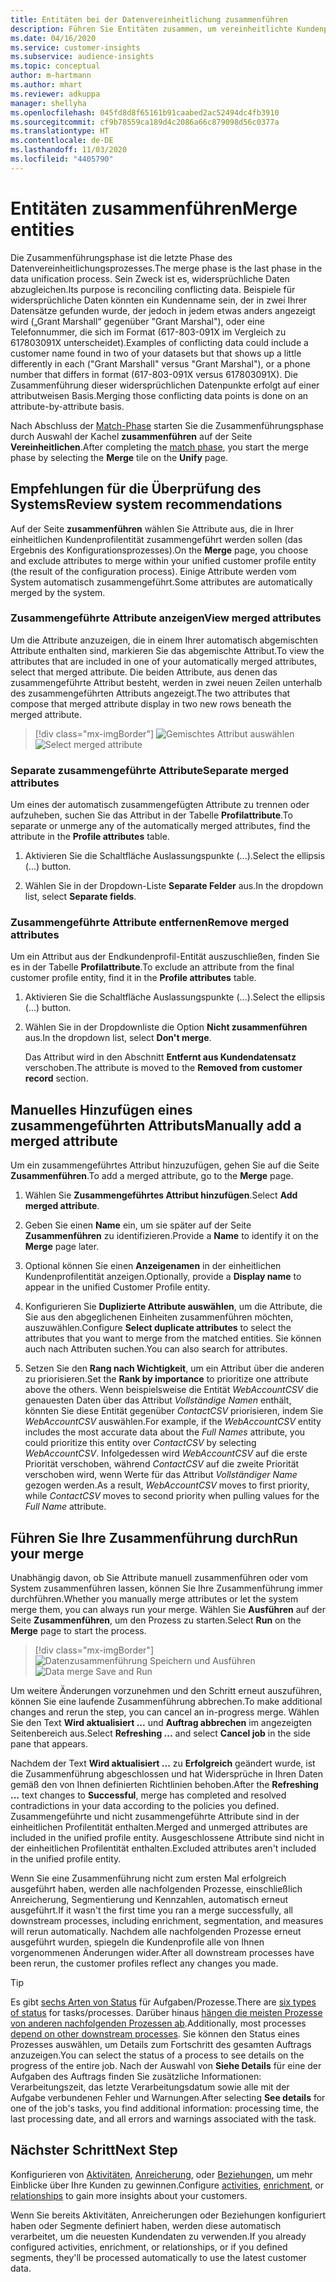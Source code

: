 ```yaml
---
title: Entitäten bei der Datenvereinheitlichung zusammenführen
description: Führen Sie Entitäten zusammen, um vereinheitlichte Kundenprofile zu erstellen.
ms.date: 04/16/2020
ms.service: customer-insights
ms.subservice: audience-insights
ms.topic: conceptual
author: m-hartmann
ms.author: mhart
ms.reviewer: adkuppa
manager: shellyha
ms.openlocfilehash: 045fd8d8f65161b91caabed2ac52494dc4fb3910
ms.sourcegitcommit: cf9b78559ca189d4c2086a66c879098d56c0377a
ms.translationtype: HT
ms.contentlocale: de-DE
ms.lasthandoff: 11/03/2020
ms.locfileid: "4405790"
---
```

# <a name="merge-entities"></a><span data-ttu-id="b614a-103">Entitäten zusammenführen</span><span class="sxs-lookup"><span data-stu-id="b614a-103">Merge entities</span></span>

<span data-ttu-id="b614a-104">Die Zusammenführungsphase ist die letzte Phase des Datenvereinheitlichungsprozesses.</span><span class="sxs-lookup"><span data-stu-id="b614a-104">The merge phase is the last phase in the data unification process.</span></span> <span data-ttu-id="b614a-105">Sein Zweck ist es, widersprüchliche Daten abzugleichen.</span><span class="sxs-lookup"><span data-stu-id="b614a-105">Its purpose is reconciling conflicting data.</span></span> <span data-ttu-id="b614a-106">Beispiele für widersprüchliche Daten könnten ein Kundenname sein, der in zwei Ihrer Datensätze gefunden wurde, der jedoch in jedem etwas anders angezeigt wird („Grant Marshall“ gegenüber "Grant Marshal"), oder eine Telefonnummer, die sich im Format (617-803-091X im Vergleich zu 617803091X unterscheidet).</span><span class="sxs-lookup"><span data-stu-id="b614a-106">Examples of conflicting data could include a customer name found in two of your datasets but that shows up a little differently in each ("Grant Marshall" versus "Grant Marshal"), or a phone number that differs in format (617-803-091X versus 617803091X).</span></span> <span data-ttu-id="b614a-107">Die Zusammenführung dieser widersprüchlichen Datenpunkte erfolgt auf einer attributweisen Basis.</span><span class="sxs-lookup"><span data-stu-id="b614a-107">Merging those conflicting data points is done on an attribute-by-attribute basis.</span></span>

<span data-ttu-id="b614a-108">Nach Abschluss der [Match-Phase](match-entities.md) starten Sie die Zusammenführungsphase durch Auswahl der Kachel **zusammenführen** auf der Seite **Vereinheitlichen**.</span><span class="sxs-lookup"><span data-stu-id="b614a-108">After completing the [match phase](match-entities.md), you start the merge phase by selecting the **Merge** tile on the **Unify** page.</span></span>

## <a name="review-system-recommendations"></a><span data-ttu-id="b614a-109">Empfehlungen für die Überprüfung des Systems</span><span class="sxs-lookup"><span data-stu-id="b614a-109">Review system recommendations</span></span>

<span data-ttu-id="b614a-110">Auf der Seite **zusammenführen** wählen Sie Attribute aus, die in Ihrer einheitlichen Kundenprofilentität zusammengeführt werden sollen (das Ergebnis des Konfigurationsprozesses).</span><span class="sxs-lookup"><span data-stu-id="b614a-110">On the **Merge** page, you choose and exclude attributes to merge within your unified customer profile entity (the result of the configuration process).</span></span> <span data-ttu-id="b614a-111">Einige Attribute werden vom System automatisch zusammengeführt.</span><span class="sxs-lookup"><span data-stu-id="b614a-111">Some attributes are automatically merged by the system.</span></span>

### <a name="view-merged-attributes"></a><span data-ttu-id="b614a-112">Zusammengeführte Attribute anzeigen</span><span class="sxs-lookup"><span data-stu-id="b614a-112">View merged attributes</span></span>

<span data-ttu-id="b614a-113">Um die Attribute anzuzeigen, die in einem Ihrer automatisch abgemischten Attribute enthalten sind, markieren Sie das abgemischte Attribut.</span><span class="sxs-lookup"><span data-stu-id="b614a-113">To view the attributes that are included in one of your automatically merged attributes, select that merged attribute.</span></span> <span data-ttu-id="b614a-114">Die beiden Attribute, aus denen das zusammengeführte Attribut besteht, werden in zwei neuen Zeilen unterhalb des zusammengeführten Attributs angezeigt.</span><span class="sxs-lookup"><span data-stu-id="b614a-114">The two attributes that compose that merged attribute display in two new rows beneath the merged attribute.</span></span>

> [!div class="mx-imgBorder"]
> <span data-ttu-id="b614a-115">![Gemischtes Attribut auswählen](media/configure-data-merge-profile-attributes.png "Zusammengeführtes Attribut auswählen")</span><span class="sxs-lookup"><span data-stu-id="b614a-115">![Select merged attribute](media/configure-data-merge-profile-attributes.png "Select merged attribute")</span></span>

### <a name="separate-merged-attributes"></a><span data-ttu-id="b614a-116">Separate zusammengeführte Attribute</span><span class="sxs-lookup"><span data-stu-id="b614a-116">Separate merged attributes</span></span>

<span data-ttu-id="b614a-117">Um eines der automatisch zusammengefügten Attribute zu trennen oder aufzuheben, suchen Sie das Attribut in der Tabelle **Profilattribute**.</span><span class="sxs-lookup"><span data-stu-id="b614a-117">To separate or unmerge any of the automatically merged attributes, find the attribute in the **Profile attributes** table.</span></span>

1. <span data-ttu-id="b614a-118">Aktivieren Sie die Schaltfläche Auslassungspunkte (...).</span><span class="sxs-lookup"><span data-stu-id="b614a-118">Select the ellipsis (...) button.</span></span>
  
2. <span data-ttu-id="b614a-119">Wählen Sie in der Dropdown-Liste **Separate Felder** aus.</span><span class="sxs-lookup"><span data-stu-id="b614a-119">In the dropdown list, select **Separate fields**.</span></span>

### <a name="remove-merged-attributes"></a><span data-ttu-id="b614a-120">Zusammengeführte Attribute entfernen</span><span class="sxs-lookup"><span data-stu-id="b614a-120">Remove merged attributes</span></span>

<span data-ttu-id="b614a-121">Um ein Attribut aus der Endkundenprofil-Entität auszuschließen, finden Sie es in der Tabelle **Profilattribute**.</span><span class="sxs-lookup"><span data-stu-id="b614a-121">To exclude an attribute from the final customer profile entity, find it in the **Profile attributes** table.</span></span>

1. <span data-ttu-id="b614a-122">Aktivieren Sie die Schaltfläche Auslassungspunkte (...).</span><span class="sxs-lookup"><span data-stu-id="b614a-122">Select the ellipsis (...) button.</span></span>
  
2. <span data-ttu-id="b614a-123">Wählen Sie in der Dropdownliste die Option **Nicht zusammenführen** aus.</span><span class="sxs-lookup"><span data-stu-id="b614a-123">In the dropdown list, select **Don't merge**.</span></span>

   <span data-ttu-id="b614a-124">Das Attribut wird in den Abschnitt **Entfernt aus Kundendatensatz** verschoben.</span><span class="sxs-lookup"><span data-stu-id="b614a-124">The attribute is moved to the **Removed from customer record** section.</span></span>

## <a name="manually-add-a-merged-attribute"></a><span data-ttu-id="b614a-125">Manuelles Hinzufügen eines zusammengeführten Attributs</span><span class="sxs-lookup"><span data-stu-id="b614a-125">Manually add a merged attribute</span></span>

<span data-ttu-id="b614a-126">Um ein zusammengeführtes Attribut hinzuzufügen, gehen Sie auf die Seite **Zusammenführen**.</span><span class="sxs-lookup"><span data-stu-id="b614a-126">To add a merged attribute, go to the **Merge** page.</span></span>

1. <span data-ttu-id="b614a-127">Wählen Sie **Zusammengeführtes Attribut hinzufügen**.</span><span class="sxs-lookup"><span data-stu-id="b614a-127">Select **Add merged attribute**.</span></span>

2. <span data-ttu-id="b614a-128">Geben Sie einen **Name** ein, um sie später auf der Seite **Zusammenführen** zu identifizieren.</span><span class="sxs-lookup"><span data-stu-id="b614a-128">Provide a **Name** to identify it on the **Merge** page later.</span></span>

3. <span data-ttu-id="b614a-129">Optional können Sie einen **Anzeigenamen** in der einheitlichen Kundenprofilentität anzeigen.</span><span class="sxs-lookup"><span data-stu-id="b614a-129">Optionally, provide a **Display name** to appear in the unified Customer Profile entity.</span></span>

4. <span data-ttu-id="b614a-130">Konfigurieren Sie **Duplizierte Attribute auswählen**, um die Attribute, die Sie aus den abgeglichenen Einheiten zusammenführen möchten, auszuwählen.</span><span class="sxs-lookup"><span data-stu-id="b614a-130">Configure **Select duplicate attributes** to select the attributes that you want to merge from the matched entities.</span></span> <span data-ttu-id="b614a-131">Sie können auch nach Attributen suchen.</span><span class="sxs-lookup"><span data-stu-id="b614a-131">You can also search for attributes.</span></span>

5. <span data-ttu-id="b614a-132">Setzen Sie den **Rang nach Wichtigkeit**, um ein Attribut über die anderen zu priorisieren.</span><span class="sxs-lookup"><span data-stu-id="b614a-132">Set the **Rank by importance** to prioritize one attribute above the others.</span></span> <span data-ttu-id="b614a-133">Wenn beispielsweise die Entität *WebAccountCSV* die genauesten Daten über das Attribut *Vollständige Namen* enthält, könnten Sie diese Entität gegenüber *ContactCSV* priorisieren, indem Sie *WebAccountCSV* auswählen.</span><span class="sxs-lookup"><span data-stu-id="b614a-133">For example, if the *WebAccountCSV* entity includes the most accurate data about the *Full Names* attribute, you could prioritize this entity over *ContactCSV* by selecting *WebAccountCSV*.</span></span> <span data-ttu-id="b614a-134">Infolgedessen wird *WebAccountCSV* auf die erste Priorität verschoben, während *ContactCSV* auf die zweite Priorität verschoben wird, wenn Werte für das Attribut *Vollständiger Name* gezogen werden.</span><span class="sxs-lookup"><span data-stu-id="b614a-134">As a result, *WebAccountCSV* moves to first priority, while *ContactCSV* moves to second priority when pulling values for the *Full Name* attribute.</span></span>

## <a name="run-your-merge"></a><span data-ttu-id="b614a-135">Führen Sie Ihre Zusammenführung durch</span><span class="sxs-lookup"><span data-stu-id="b614a-135">Run your merge</span></span>

<span data-ttu-id="b614a-136">Unabhängig davon, ob Sie Attribute manuell zusammenführen oder vom System zusammenführen lassen, können Sie Ihre Zusammenführung immer durchführen.</span><span class="sxs-lookup"><span data-stu-id="b614a-136">Whether you manually merge attributes or let the system merge them, you can always run your merge.</span></span> <span data-ttu-id="b614a-137">Wählen Sie **Ausführen** auf der Seite **Zusammenführen**, um den Prozess zu starten.</span><span class="sxs-lookup"><span data-stu-id="b614a-137">Select **Run** on the **Merge** page to start the process.</span></span>

> [!div class="mx-imgBorder"]
> <span data-ttu-id="b614a-138">![Datenzusammenführung Speichern und Ausführen](media/configure-data-merge-save-run.png "Datenzusammenführung Speichern und Ausführen")</span><span class="sxs-lookup"><span data-stu-id="b614a-138">![Data merge Save and Run](media/configure-data-merge-save-run.png "Data merge Save and Run")</span></span>

<span data-ttu-id="b614a-139">Um weitere Änderungen vorzunehmen und den Schritt erneut auszuführen, können Sie eine laufende Zusammenführung abbrechen.</span><span class="sxs-lookup"><span data-stu-id="b614a-139">To make additional changes and rerun the step, you can cancel an in-progress merge.</span></span> <span data-ttu-id="b614a-140">Wählen Sie den Text **Wird aktualisiert ...** und **Auftrag abbrechen** im angezeigten Seitenbereich aus.</span><span class="sxs-lookup"><span data-stu-id="b614a-140">Select **Refreshing ...** and select **Cancel job**  in the side pane that appears.</span></span>

<span data-ttu-id="b614a-141">Nachdem der Text **Wird aktualisiert ...** zu **Erfolgreich** geändert wurde, ist die Zusammenführung abgeschlossen und hat Widersprüche in Ihren Daten gemäß den von Ihnen definierten Richtlinien behoben.</span><span class="sxs-lookup"><span data-stu-id="b614a-141">After the **Refreshing ...** text changes to **Successful**, merge has completed and resolved contradictions in your data according to the policies you defined.</span></span> <span data-ttu-id="b614a-142">Zusammengeführte und nicht zusammengeführte Attribute sind in der einheitlichen Profilentität enthalten.</span><span class="sxs-lookup"><span data-stu-id="b614a-142">Merged and unmerged attributes are included in the unified profile entity.</span></span> <span data-ttu-id="b614a-143">Ausgeschlossene Attribute sind nicht in der einheitlichen Profilentität enthalten.</span><span class="sxs-lookup"><span data-stu-id="b614a-143">Excluded attributes aren't included in the unified profile entity.</span></span>

<span data-ttu-id="b614a-144">Wenn Sie eine Zusammenführung nicht zum ersten Mal erfolgreich ausgeführt haben, werden alle nachfolgenden Prozesse, einschließlich Anreicherung, Segmentierung und Kennzahlen, automatisch erneut ausgeführt.</span><span class="sxs-lookup"><span data-stu-id="b614a-144">If it wasn't the first time you ran a merge successfully, all downstream processes, including enrichment, segmentation, and measures will rerun automatically.</span></span> <span data-ttu-id="b614a-145">Nachdem alle nachfolgenden Prozesse erneut ausgeführt wurden, spiegeln die Kundenprofile alle von Ihnen vorgenommenen Änderungen wider.</span><span class="sxs-lookup"><span data-stu-id="b614a-145">After all downstream processes have been rerun, the customer profiles reflect any changes you made.</span></span>

> [!TIP]
> <span data-ttu-id="b614a-146">Es gibt [sechs Arten von Status](system.md#status-types) für Aufgaben/Prozesse.</span><span class="sxs-lookup"><span data-stu-id="b614a-146">There are [six types of status](system.md#status-types) for tasks/processes.</span></span> <span data-ttu-id="b614a-147">Darüber hinaus [hängen die meisten Prozesse von anderen nachfolgenden Prozessen ab](system.md#refresh-policies).</span><span class="sxs-lookup"><span data-stu-id="b614a-147">Additionally, most processes [depend on other downstream processes](system.md#refresh-policies).</span></span> <span data-ttu-id="b614a-148">Sie können den Status eines Prozesses auswählen, um Details zum Fortschritt des gesamten Auftrags anzuzeigen.</span><span class="sxs-lookup"><span data-stu-id="b614a-148">You can select the status of a process to see details on the progress of the entire job.</span></span> <span data-ttu-id="b614a-149">Nach der Auswahl von **Siehe Details** für eine der Aufgaben des Auftrags finden Sie zusätzliche Informationen: Verarbeitungszeit, das letzte Verarbeitungsdatum sowie alle mit der Aufgabe verbundenen Fehler und Warnungen.</span><span class="sxs-lookup"><span data-stu-id="b614a-149">After selecting **See details** for one of the job's tasks, you find additional information: processing time, the last processing date, and all errors and warnings associated with the task.</span></span>

## <a name="next-step"></a><span data-ttu-id="b614a-150">Nächster Schritt</span><span class="sxs-lookup"><span data-stu-id="b614a-150">Next Step</span></span>

<span data-ttu-id="b614a-151">Konfigurieren von [Aktivitäten](activities.md), [Anreicherung](enrichment-microsoft-graph.md), oder [Beziehungen](relationships.md), um mehr Einblicke über Ihre Kunden zu gewinnen.</span><span class="sxs-lookup"><span data-stu-id="b614a-151">Configure [activities](activities.md), [enrichment](enrichment-microsoft-graph.md), or [relationships](relationships.md) to gain more insights about your customers.</span></span>

<span data-ttu-id="b614a-152">Wenn Sie bereits Aktivitäten, Anreicherungen oder Beziehungen konfiguriert haben oder Segmente definiert haben, werden diese automatisch verarbeitet, um die neuesten Kundendaten zu verwenden.</span><span class="sxs-lookup"><span data-stu-id="b614a-152">If you already configured activities, enrichment, or relationships, or if you defined segments, they'll be processed automatically to use the latest customer data.</span></span>


